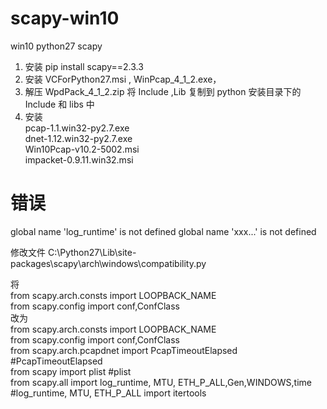 # scapy-win10
win10 python27  scapy 
1. 安装 pip install scapy==2.3.3
2. 安装 VCForPython27.msi , WinPcap_4_1_2.exe，
3. 解压 WpdPack_4_1_2.zip 将 Include ,Lib  复制到 python 安装目录下的 Include 和 libs 中
4. 安装  
pcap-1.1.win32-py2.7.exe    
dnet-1.12.win32-py2.7.exe   
Win10Pcap-v10.2-5002.msi   
impacket-0.9.11.win32.msi   


# 错误
global name 'log_runtime' is not defined
global name 'xxx...' is not defined

修改文件
C:\Python27\Lib\site-packages\scapy\arch\windows\compatibility.py

将   
from scapy.arch.consts import LOOPBACK_NAME             
from scapy.config import conf,ConfClass       
改为   
from scapy.arch.consts import LOOPBACK_NAME   
from scapy.config import conf,ConfClass   
from scapy.arch.pcapdnet import PcapTimeoutElapsed      #PcapTimeoutElapsed    
from scapy import plist                                 #plist    
from scapy.all import log_runtime, MTU, ETH_P_ALL,Gen,WINDOWS,time  		#log_runtime, MTU, ETH_P_ALL
import itertools
